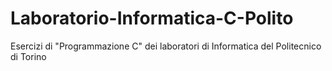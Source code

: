 # Laboratorio-Informatica-C-Polito
Esercizi di "Programmazione C" dei laboratori di Informatica del Politecnico di Torino
